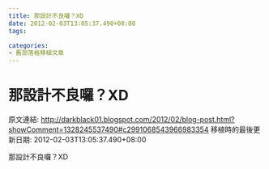 ```yaml
---
title: 那設計不良囉？XD
date: 2012-02-03T13:05:37.490+08:00
tags: 

categories:
- 舊部落格移植文章
---
```


# 那設計不良囉？XD

原文連結: http://darkblack01.blogspot.com/2012/02/blog-post.html?showComment=1328245537490#c2991068543966983354
移植時的最後更新日期: 2012-02-03T13:05:37.490+08:00

那設計不良囉？XD
